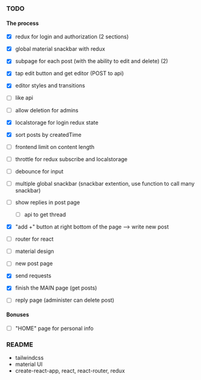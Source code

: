

### TODO

#### The process
- [x] redux for login and authorization (2 sections)
- [x] global material snackbar with redux
- [x] subpage for each post (with the ability to edit and delete) (2)
- [x] tap edit button and get editor (POST to api)
- [x] editor styles and transitions
- [ ] like api
- [ ] allow deletion for admins
- [x] localstorage for login redux state
- [x] sort posts by createdTime

- [ ] frontend limit on content length
- [ ] throttle for redux subscribe and localstorage
- [ ] debounce for input
- [ ] multiple global snackbar (snackbar extention, use function to call many snackbar)

- [ ] show replies in post page
  - [ ] api to get thread 
- [x] "add +" button at right bottom of the page --> write new post

- [ ] router for react
- [ ] material design
- [ ] new post page 
- [x] send requests
- [x] finish the MAIN page (get posts)
- [ ] reply page (administer can delete post)

#### Bonuses

- [ ] "HOME" page for personal info


### README

- tailwindcss
- material UI
- create-react-app, react, react-router, redux
